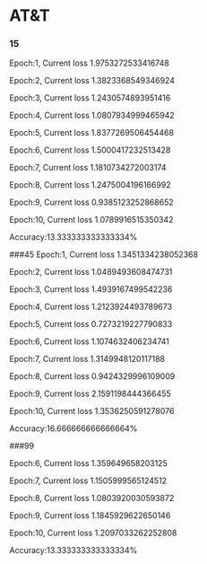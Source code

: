 # AT&T
### 15
Epoch:1,  Current loss 1.9753272533416748

Epoch:2,  Current loss 1.3823368549346924

Epoch:3,  Current loss 1.2430574893951416

Epoch:4,  Current loss 1.0807934999465942

Epoch:5,  Current loss 1.8377269506454468

Epoch:6,  Current loss 1.5000417232513428

Epoch:7,  Current loss 1.1810734272003174

Epoch:8,  Current loss 1.2475004196166992

Epoch:9,  Current loss 0.9385123252868652

Epoch:10,  Current loss 1.0789916515350342

Accuracy:13.333333333333334%

###45
Epoch:1,  Current loss 1.3451334238052368

Epoch:2,  Current loss 1.0489493608474731

Epoch:3,  Current loss 1.4939167499542236

Epoch:4,  Current loss 1.2123924493789673

Epoch:5,  Current loss 0.7273219227790833

Epoch:6,  Current loss 1.1074632406234741

Epoch:7,  Current loss 1.3149948120117188

Epoch:8,  Current loss 0.9424329996109009

Epoch:9,  Current loss 2.1591198444366455

Epoch:10,  Current loss 1.3536250591278076

Accuracy:16.666666666666664%

###99

Epoch:6,  Current loss 1.359649658203125

Epoch:7,  Current loss 1.1505999565124512

Epoch:8,  Current loss 1.0803920030593872

Epoch:9,  Current loss 1.1845929622650146

Epoch:10,  Current loss 1.2097033262252808

Accuracy:13.333333333333334%
